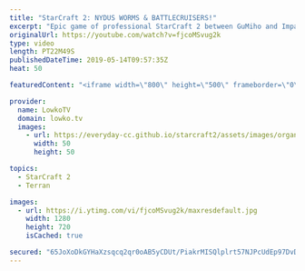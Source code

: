 ```yaml
---
title: "StarCraft 2: NYDUS WORMS & BATTLECRUISERS!"
excerpt: "Epic game of professional StarCraft 2 between GuMiho and Impact. Subscribe for more videos: http://lowko.tv/youtube More StarCraft 2: https://youtu.be/ezD8-mETu74  Mind games left and right in this epic game of SC2. Impact opens up with a Nydus Worm cheese and then transitions towards Mutalisks. However,"
originalUrl: https://youtube.com/watch?v=fjcoMSvug2k
type: video
length: PT22M49S
publishedDateTime: 2019-05-14T09:57:35Z
heat: 50

featuredContent: "<iframe width=\"800\" height=\"500\" frameborder=\"0\" src=\"https://www.youtube.com/embed/fjcoMSvug2k\" allow=\"accelerometer; autoplay; encrypted-media; gyroscope; picture-in-picture\" allowfullscreen></iframe>"

provider:
  name: LowkoTV
  domain: lowko.tv
  images:
    - url: https://everyday-cc.github.io/starcraft2/assets/images/organizations/lowko.tv-50x50.jpg
      width: 50
      height: 50

topics:
  - StarCraft 2
  - Terran

images:
  - url: https://i.ytimg.com/vi/fjcoMSvug2k/maxresdefault.jpg
    width: 1280
    height: 720
    isCached: true

secured: "65JoXoDkGYHaXzsqcq2qr0oAB5yCDUt/PiakrMISQlplrt57NJPcUdEp97DvD8Up2P46y+Dx3lUDaFVQU7bsG2ZV5879noJm1NBc5DmxG6VItsnfX3Q3oYdaOq6D4fIHwqLxULFZ1Ra04SW6jIFTkX1wFHwFrh1k5g+3YvnxD/uLQm2KG+OMYwDqPM0UpbHkASRi9hWsK1dg4eCFO6E0cvOTrtzlPC4QCKZlF3nybS/POoEwlWQGVRYVgLhdE1SmjH4M6Dgt3FK0I0SPs+o199uFbyzbJdTOGiLAXQxKalW3NV7PwwIWPc8hjFi6Ks/+3ylAoOjh+/FJf79T20Q1FKaWZ+eyO2Uec75pzhjd1bFIcHQGzZOPbvwULr/xRO0eU0htxvz757z/zMCfxxDOJWZ0Dxh3JzWc/hVXJvzv6hs=;DwoDmFiXY8lc4sppvOoqzg=="
---
```


